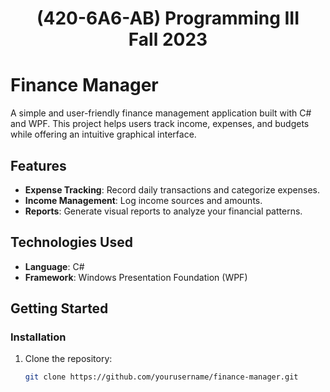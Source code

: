 # <div align='center'>(420-6A6-AB) Programming III <br>Fall 2023</div>

# Finance Manager

A simple and user-friendly finance management application built with C# and WPF. This project helps users track income, expenses, and budgets while offering an intuitive graphical interface.

## Features

- **Expense Tracking**: Record daily transactions and categorize expenses.
- **Income Management**: Log income sources and amounts.
- **Reports**: Generate visual reports to analyze your financial patterns.

## Technologies Used

- **Language**: C#
- **Framework**: Windows Presentation Foundation (WPF)

## Getting Started

### Installation
1. Clone the repository:
   ```bash
   git clone https://github.com/yourusername/finance-manager.git
